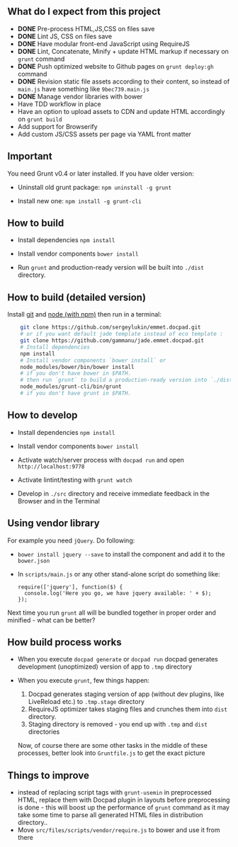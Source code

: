 What do I expect from this project
----------------------------------

- **DONE** Pre-process HTML,JS,CSS on files save
- **DONE** Lint JS, CSS on files save
- **DONE** Have modular front-end JavaScript using RequireJS
- **DONE** Lint, Concatenate, Minify + update HTML markup if necessary on `grunt` command
- **DONE** Push optimized website to Github pages on `grunt deploy:gh` command
- **DONE** Revision static file assets according to their content, so instead of
  `main.js` have something like `9bec739.main.js`
- **DONE** Manage vendor libraries with bower
- Have TDD workflow in place
- Have an option to upload assets to CDN and update HTML accordingly on `grunt build`
- Add support for Browserify
- Add custom JS/CSS assets per page via YAML front matter


Important
---------

You need Grunt v0.4 or later installed. If you have older version:

- Uninstall old grunt package: `npm uninstall -g grunt`

- Install new one: `npm install -g grunt-cli`


How to build
------------

- Install dependencies `npm install`

- Install vendor components `bower install`

- Run `grunt` and production-ready version will be built into `./dist` directory.


How to build (detailed version)
-------------------------------

Install [git](http://git-scm.com/) and [node (with npm)](http://nodejs.org/) then run in a terminal:

```bash
    git clone https://github.com/sergeylukin/emmet.docpad.git
    # or if you want default jade template instead of eco template :
    git clone https://github.com/gammanu/jade.emmet.docpad.git
    # Install dependencies
    npm install
    # Install vendor components `bower install` or
    node_modules/bower/bin/bower install
    # if you don't have bower in $PATH.
    # then run `grunt` to build a production-ready version into `./dist` directory or
    node_modules/grunt-cli/bin/grunt
    # if you don't have grunt in $PATH.
```

How to develop
--------------

- Install dependencies `npm install`

- Install vendor components `bower install`

- Activate watch/server process with `docpad run` and open
  `http://localhost:9778`

- Activate lintint/testing with `grunt watch`

- Develop in `./src` directory and receive immediate feedback in the
  Browser and in the Terminal

Using vendor library
--------------------

For example you need `jQuery`. Do following:

- `bower install jquery --save` to install the component and add it to the
  `bower.json`

- In `scripts/main.js` or any other stand-alone script do something like:

  ```
  require(['jquery'], function($) {
    console.log('Here you go, we have jquery available: ' + $);
  });
  ```

Next time you run `grunt` all will be bundled together in proper order and
minified - what can be better?



How build process works
-----------------------

- When you execute `docpad generate` or `docpad run` docpad generates
  development (unoptimized) version of app to `.tmp` directory

- When you execute `grunt`, few things happen:

  1. Docpad generates staging version of app (without dev plugins, like
     LiveReload etc.) to `.tmp.stage` directory
  2. RequireJS optimizer takes staging files and crunches them into `dist`
     directory.
  3. Staging directory is removed - you end up with `.tmp` and `dist`
     directories

  Now, of course there are some other tasks in the middle of these processes,
  better look into `Gruntfile.js` to get the exact picture

Things to improve
-----------------

- instead of replacing script tags with `grunt-usemin` in preprocessed HTML,
  replace them with Docpad plugin in layouts before preprocessing is done -
  this will boost up the performance of `grunt` command as it may take some
  time to parse all generated HTML files in distribution directory..
- Move `src/files/scripts/vendor/require.js` to bower and use it from there

